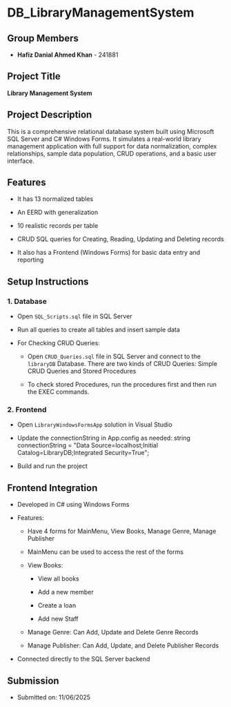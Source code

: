 # DB_LibraryManagementSystem

## Group Members

* **Hafiz Danial Ahmed Khan** - 241881

## Project Title

**Library Management System**

## Project Description

This is a comprehensive relational database system built using Microsoft SQL Server and C# Windows Forms. It simulates a real-world library management application with full support for data normalization, complex relationships, sample data population, CRUD operations, and a basic user interface.

## Features

* It has 13 normalized tables

* An EERD with generalization

* 10 realistic records per table

* CRUD SQL queries for Creating, Reading, Updating and Deleting records

* It also has a Frontend (Windows Forms) for basic data entry and reporting

## Setup Instructions

### 1. Database

* Open `SQL_Scripts.sql` file in SQL Server

* Run all queries to create all tables and insert sample data

* For Checking CRUD Queries:

  * Open `CRUD_Queries.sql` file in SQL Server and connect to the `libraryDB` Database. There are two kinds of CRUD Queries: Simple CRUD Queries and Stored       Procedures
  
  * To check stored Procedures, run the procedures first and then run the EXEC commands.

### 2. Frontend

* Open `LibraryWindowsFormsApp` solution in Visual Studio

* Update the connectionString in App.config as needed:
  string connectionString = "Data Source=localhost;Initial Catalog=LibraryDB;Integrated Security=True";

* Build and run the project

## Frontend Integration

* Developed in C# using Windows Forms

* Features:

  * Have 4 forms for MainMenu, View Books, Manage Genre, Manage Publisher

  * MainMenu can be used to access the rest of the forms

  * View Books:

    * View all books
  
    * Add a new member

    * Create a loan

    * Add new Staff

  * Manage Genre: Can Add, Update and Delete Genre Records

  * Manage Publisher: Can Add, Update, and Delete Publisher Records

* Connected directly to the SQL Server backend

## Submission
* Submitted on: 11/06/2025
